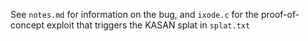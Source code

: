 See `notes.md` for information on the bug, and `ixode.c` for the proof-of-concept exploit that triggers the KASAN splat in `splat.txt`